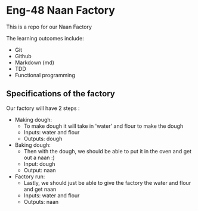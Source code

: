 # Eng-48 Naan Factory

This is a repo for our Naan Factory

The learning outcomes include:
 - Git
 - Github
 - Markdown (md)
 - TDD
 - Functional programming
 
 
 ## Specifications of the factory
 
Our factory will have 2 steps :
- Making dough:
    - To make dough it will take in 'water' and flour to make the dough
    - Inputs: water and flour
    - Outputs: dough
- Baking dough:
    - Then with the dough, we should be able to put it in the oven and get out a naan :)
    - Input: dough
    - Output: naan
- Factory run:
    - Lastly, we should just be able to give the factory the water and flour and get naan
    - Inputs: water and flour
    - Outputs: naan
 